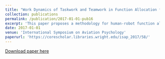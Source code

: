 ```yaml
---
title: "Work Dynamics of Taskwork and Teamwork in Function Allocation for Manned Spaceflight Operations"
collection: publications
permalink: /publication/2017-01-01-pub16
excerpt: 'This paper proposes a methodology for human-robot function allocation for future manned space exploration missions that uses fast-time computational simulation. Dynamics of taskwork and teamwork often result in emergent work patterns that are difficult to predict from static analysis of function allocations. We model the dynamics of taskwork and teamwork and demonstrate our approach through a case study that explores the function allocation design space for an on-orbit maintenance mission involving humans and various robots. The case study highlights the method’s ability to predict possible concerns associated with limited availability of physical resources, action interdependencies, and communication requirements with possible time delays, and shows the influence of work dynamics on mission performance.'
date: 2017-01-01
venue: 'International Symposium on Aviation Psychology'
paperurl: 'https://corescholar.libraries.wright.edu/isap_2017/58/'
---
```


<a href='https://corescholar.libraries.wright.edu/isap_2017/58/'>Download paper here</a>
